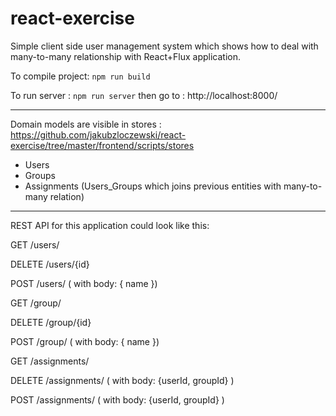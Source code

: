 # react-exercise

Simple client side user management system which shows how to deal with many-to-many relationship with React+Flux application.

To compile project:
```npm run build```

To run server :
```npm run server```
then go to : http://localhost:8000/


***


Domain models are visible in stores :
https://github.com/jakubzloczewski/react-exercise/tree/master/frontend/scripts/stores
-   Users
-   Groups
-   Assignments (Users_Groups which joins previous entities with many-to-many relation)


***


REST API for this application could look like this:

GET /users/

DELETE /users/{id}

POST /users/ ( with body: { name })

GET /group/

DELETE /group/{id}

POST /group/ ( with body: { name })


GET /assignments/

DELETE /assignments/ ( with body: {userId, groupId} )

POST /assignments/ ( with body: {userId, groupId} )

